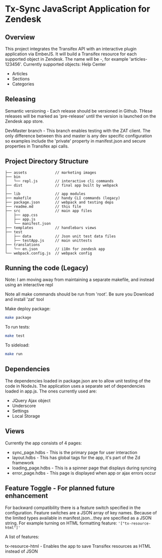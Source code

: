 Tx-Sync JavaScript Application for Zendesk
==================

## Overview
This project integrates the Transifex API with an interactive plugin application via EmberJS.  It will build a Transifex resource for each supported object in Zendesk.  The name will be <object type>-<Zendesk id>, for example 'articles-123456'.
Currently supported objects:
Help Center
- Articles
- Sections
- Categories


## Releasing

Semantic versioning -
Each release should be versioned in Github. THese releases will be marked as 'pre-release' until the version is launched on the Zendesk app store.

DevMaster branch -
This branch enables testing with the ZAT client.  The only difference between this and master is any dev specific configuration so examples include the 'private' property in manifest.json and secure properties in Transifex api calls.


## Project Directory Structure
```
├── assets             // marketing images
├── bin
│   └── repl.js        // interactive cli commands
├── dist               // final app built by webpack 
│   
├── lib                // app modules
├── makefile           // handy CLI commands (legacy)
├── package.json       // webpack and testing deps
├── readme.md          // this file
├── src                // main app files
│   ├── app.css
│   ├── app.js
│   └── manifest.json
├── templates          // handlebars views
├── test
│   ├── data           // Json unit test data files
│   ├── testApp.js     // main unittests
├── translations
│   └── en.json        // i18n for zendesk app
└── webpack.config.js  // webpack config
```
    
## Running the code (Legacy)

Note: I am moving away from maintaining a separate makefile, and instead using an interactive repl

Note all make commands should be run from 'root'.
Be sure you Download and install 'zat' tool

Make deploy package:
```bash
make package
```

To run tests:
```bash
make test
```

To sideload:
```bash
make run
```

## Dependencies

The dependencies loaded in package.json are to allow unit testing of the code in NodeJs.
The application uses a separate set of dependencies loaded in app.js.  The ones currently used are:
- JQuery Ajax object
- Underscore
- Settings
- Local Storage

## Views

Currently the app consists of 4 pages:
- sync_page.hdbs - This is the primary page for user interaction
- layout.hdbs - This has global tags for the app, it's part of the Zd framework
- loading_page.hdbs - This is a spinner page that displays during syncing
- error_page.hdbs - This page is displayed when app or ajax errors occur

## Feature Toggle - For planned future enhancement

For backward compatibility there is a feature switch specified in the configuration. Feature switches are a JSON array of key names.  Because of the limited types available in manifest.json...they are specified as a JSON string.
For example turning on HTML formatting feature: ```'["tx-resource-html"]'```

A list of features:

tx-resource-html - Enables the app to save Transifex resources as HTML instead of JSON
